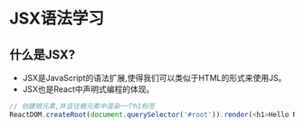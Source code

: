 # JSX语法学习
## 什么是JSX?
- JSX是JavaScript的语法扩展,使得我们可以类似于HTML的形式来使用JS。
- JSX也是React中声明式编程的体现。

```javascript
// 创建根元素,并且往根元素中渲染一个h1标签
ReactDOM.createRoot(document.querySelector('#root')).render(<h1>Hello React</h1>)
```